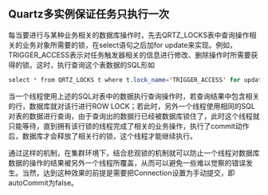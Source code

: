 ## Quartz多实例保证任务只执行一次

每当要进行与某种业务相关的数据库操作时，先去QRTZ_LOCKS表中查询操作相关的业务对象所需要的锁，在select语句之后加for update来实现。例如，TRIGGER_ACCESS表示对任务触发器相关的信息进行修改、删除操作时所需要获得的锁。这时，执行查询这个表数据的SQL形如

```java
select * from QRTZ_LOCKS t where t.lock_name='TRIGGER_ACCESS' for update
```

当一个线程使用上述的SQL对表中的数据执行查询操作时，若查询结果中包含相关的行，数据库就对该行进行ROW LOCK；若此时，另外一个线程使用相同的SQL对表的数据进行查询，由于查询出的数据行已经被数据库锁住了，此时这个线程就只能等待，直到拥有该行锁的线程完成了相关的业务操作，执行了commit动作后，数据库才会释放了相关行的锁，这个线程才能继续执行。

通过这样的机制，在集群环境下，结合悲观锁的机制就可以防止一个线程对数据库数据的操作的结果被另外一个线程所覆盖，从而可以避免一些难以觉察的错误发生。当然，达到这种效果的前提是需要把Connection设置为手动提交，即autoCommit为false。

